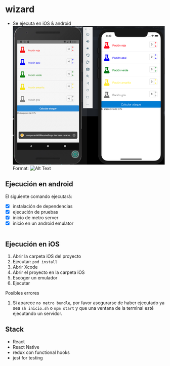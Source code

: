 # wizard

- Se ejecuta en iOS & android
![ios and android](/images/ios-android.png)
Format: ![Alt Text](ios-android)

## Ejecución en android
El siguiente comando ejecutará:

- [x] instalación de dependencias
- [x] ejecución de pruebas
- [x] inicio de metro server
- [x] inicio en un android emulator

```sh inicio.sh
```

## Ejecución en iOS
1. Abrir la carpeta iOS del proyecto
2. Ejecutar: ```pod install```
3. Abrir Xcode
4. Abrir el proyecto en la carpeta iOS
5. Escoger un emulador
6. Ejecutar

Posibles errores
1. Si aparece ```no metro bundle```, por favor asegurarse de haber ejecutado ya sea ```sh inicio.sh``` o ```npm start``` y que una ventana de la terminal esté ejecutando un servidor.

## Stack
- React
- React Native
- redux con functional hooks
- jest for testing
